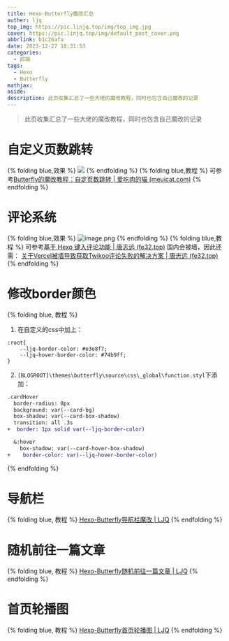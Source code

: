 ```yaml
---
title: Hexo-Butterfly魔改汇总
auther: ljq
top_img: https://pic.linjq.top/img/top_img.jpg
cover: https://pic.linjq.top/img/default_post_cover.png
abbrlink: b1c26afa
date: 2023-12-27 18:31:53
categories:
  - 前端
tags:
  - Hexo
  - Butterfly
mathjax: 
aside: 
description: 此页收集汇总了一些大佬的魔改教程，同时也包含自己魔改的记录
---
```

> 此页收集汇总了一些大佬的魔改教程，同时也包含自己魔改的记录

# 自定义页数跳转
{% folding blue,效果 %}
![](https://pic.linjq.top/img/202407091645668.png)
{% endfolding %}
{% folding blue,教程 %}
可参考[Butterfly的魔改教程：自定页数跳转 | 爱吃肉的猫 (meuicat.com)](https://meuicat.com/blog/62/index.html)
{% endfolding %}

# 评论系统
{% folding blue,效果 %}
![image.png](https://pic.linjq.top/img/202407091744518.png)
{% endfolding %}
{% folding blue,教程 %}
可参考[基于 Hexo 键入评论功能 | 唐志远 (fe32.top)](https://fe32.top/articles/hexo1611/)
国内会被墙，因此还需：
[关于Vercel被墙导致获取Twikoo评论失败的解决方案 | 唐志远 (fe32.top)](https://fe32.top/articles/hexo1614/)
{% endfolding %}
# 修改border颜色
{% folding blue, 教程 %}
1. 在自定义的css中加上：
```
:root{
	--ljq-border-color: #e3e8f7;
	--ljq-hover-border-color: #74b9ff;
}
```
2. `[BLOGROOT]\themes\butterfly\source\css\_global\function.styl`下添加：
```diff
.cardHover
  border-radius: 8px
  background: var(--card-bg)
  box-shadow: var(--card-box-shadow)
  transition: all .3s
+  border: 1px solid var(--ljq-border-color)

  &:hover
    box-shadow: var(--card-hover-box-shadow)
+    border-color: var(--ljq-hover-border-color)
```
{% endfolding %}
# 导航栏
{% folding blue, 教程 %}
[Hexo-Butterfly导航栏魔改 | LJQ](/articles/25281569/)
{% endfolding %}
# 随机前往一篇文章
{% folding blue, 教程 %}
[Hexo-Butterfly随机前往一篇文章 | LJQ](/articles/83dcefb7/)
{% endfolding %}
# 首页轮播图
{% folding blue, 教程 %}
[Hexo-Butterfly首页轮播图 | LJQ](/articles/cf15f90b/)
{% endfolding %}

